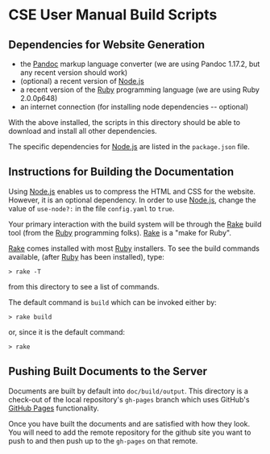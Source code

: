 # CSE User Manual Build Scripts

## Dependencies for Website Generation

- the [Pandoc] markup language converter (we are using Pandoc 1.17.2, but any recent version should work)
- (optional) a recent version of [Node.js]
- a recent version of the [Ruby] programming language (we are using Ruby 2.0.0p648)
- an internet connection (for installing node dependencies -- optional)

[Pandoc]: http://pandoc.org/
[Ruby]: https://www.ruby-lang.org/en/
[Node.js]: https://nodejs.org/en/

With the above installed, the scripts in this directory should be able to download and install all other dependencies.

The specific dependencies for [Node.js] are listed in the `package.json` file.

## Instructions for Building the Documentation

Using [Node.js] enables us to compress the HTML and CSS for the website. However, it is an optional dependency. In order to use [Node.js], change the value of `use-node?:` in the file `config.yaml` to `true`.

Your primary interaction with the build system will be through the [Rake] build tool (from the [Ruby] programming folks). [Rake] is a "make for Ruby".

[Rake]: https://github.com/ruby/rake

[Rake] comes installed with most [Ruby] installers. To see the build commands available, (after [Ruby] has been installed), type:

    > rake -T

from this directory to see a list of commands.

The default command is `build` which can be invoked either by:

    > rake build

or, since it is the default command:

    > rake

## Pushing Built Documents to the Server

Documents are built by default into `doc/build/output`. This directory is a check-out of the local repository's `gh-pages` branch which uses GitHub's [GitHub Pages] functionality.

[GitHub Pages]: https://pages.github.com/

Once you have built the documents and are satisfied with how they look. You will need to add the remote repository for the github site you want to push to and then push up to the `gh-pages` on that remote.
